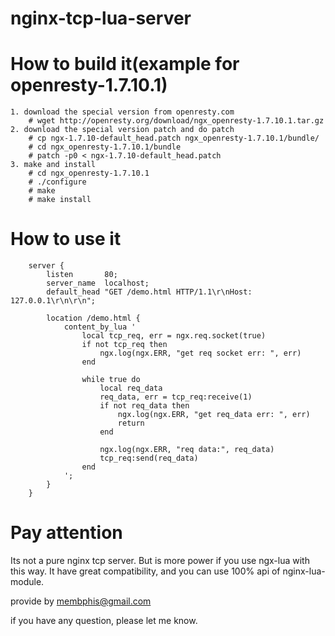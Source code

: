 nginx-tcp-lua-server
================

How to build it(example for openresty-1.7.10.1)
================
```
1. download the special version from openresty.com
    # wget http://openresty.org/download/ngx_openresty-1.7.10.1.tar.gz
2. download the special version patch and do patch
    # cp ngx-1.7.10-default_head.patch ngx_openresty-1.7.10.1/bundle/
    # cd ngx_openresty-1.7.10.1/bundle
    # patch -p0 < ngx-1.7.10-default_head.patch
3. make and install 
    # cd ngx_openresty-1.7.10.1
    # ./configure
    # make
    # make install
```

How to use it
================

```
    server {
        listen       80;
        server_name  localhost;
        default_head "GET /demo.html HTTP/1.1\r\nHost: 127.0.0.1\r\n\r\n";

        location /demo.html {
            content_by_lua '
                local tcp_req, err = ngx.req.socket(true)
                if not tcp_req then
                    ngx.log(ngx.ERR, "get req socket err: ", err)
                end
                 
                while true do
                    local req_data
                    req_data, err = tcp_req:receive(1)
                    if not req_data then
                        ngx.log(ngx.ERR, "get req_data err: ", err)
                        return
                    end
                 
                    ngx.log(ngx.ERR, "req data:", req_data)
                    tcp_req:send(req_data)
                end
            ';
        }
    }
```

Pay attention
================
Its not a pure nginx tcp server. But is more power if you use ngx-lua with this way. It have great compatibility, and you can use 100% api of nginx-lua-module.

provide by membphis@gmail.com

if you have any question, please let me know. 
